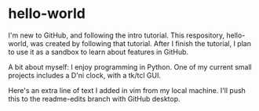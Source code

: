 # hello-world

I'm new to GitHub, and following the intro tutorial. This respository, hello-world, was created by following that tutorial. After I finish the tutorial, I plan to use it as a sandbox to learn about features in GitHub.

A bit about myself:
I enjoy programming in Python. One of my current small projects includes a D'ni clock, with a tk/tcl GUI.

Here's an extra line of text I added in vim from my local machine. I'll push this to the readme-edits branch with GitHub desktop.


